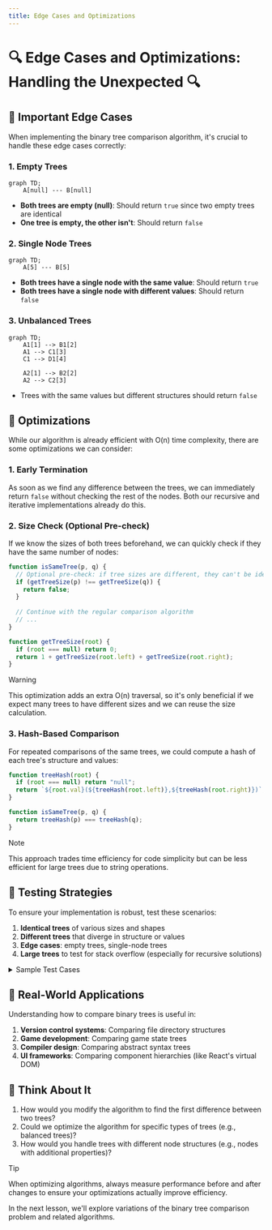 ```yaml
---
title: Edge Cases and Optimizations
---
```


# 🔍 Edge Cases and Optimizations: Handling the Unexpected 🔍

## 🚨 Important Edge Cases

When implementing the binary tree comparison algorithm, it's crucial to handle these edge cases correctly:

### 1. Empty Trees

```mermaid
graph TD;
    A[null] --- B[null]
```

- **Both trees are empty (null)**: Should return `true` since two empty trees are identical
- **One tree is empty, the other isn't**: Should return `false`

### 2. Single Node Trees

```mermaid
graph TD;
    A[5] --- B[5]
```

- **Both trees have a single node with the same value**: Should return `true`
- **Both trees have a single node with different values**: Should return `false`

### 3. Unbalanced Trees

```mermaid
graph TD;
    A1[1] --> B1[2]
    A1 --> C1[3]
    C1 --> D1[4]
    
    A2[1] --> B2[2]
    A2 --> C2[3]
```

- Trees with the same values but different structures should return `false`

## 🔧 Optimizations

While our algorithm is already efficient with O(n) time complexity, there are some optimizations we can consider:

### 1. Early Termination

As soon as we find any difference between the trees, we can immediately return `false` without checking the rest of the nodes. Both our recursive and iterative implementations already do this.

### 2. Size Check (Optional Pre-check)

If we know the sizes of both trees beforehand, we can quickly check if they have the same number of nodes:

```javascript
function isSameTree(p, q) {
  // Optional pre-check: if tree sizes are different, they can't be identical
  if (getTreeSize(p) !== getTreeSize(q)) {
    return false;
  }
  
  // Continue with the regular comparison algorithm
  // ...
}

function getTreeSize(root) {
  if (root === null) return 0;
  return 1 + getTreeSize(root.left) + getTreeSize(root.right);
}
```

> [!WARNING]
> This optimization adds an extra O(n) traversal, so it's only beneficial if we expect many trees to have different sizes and we can reuse the size calculation.

### 3. Hash-Based Comparison

For repeated comparisons of the same trees, we could compute a hash of each tree's structure and values:

```javascript
function treeHash(root) {
  if (root === null) return "null";
  return `${root.val}(${treeHash(root.left)},${treeHash(root.right)})`;
}

function isSameTree(p, q) {
  return treeHash(p) === treeHash(q);
}
```

> [!NOTE]
> This approach trades time efficiency for code simplicity but can be less efficient for large trees due to string operations.

## 🧪 Testing Strategies

To ensure your implementation is robust, test these scenarios:

1. **Identical trees** of various sizes and shapes
2. **Different trees** that diverge in structure or values
3. **Edge cases**: empty trees, single-node trees
4. **Large trees** to test for stack overflow (especially for recursive solutions)

<details>
<summary>Sample Test Cases</summary>

```javascript
// Test case 1: Empty trees
expect(isSameTree(null, null)).toBe(true);

// Test case 2: One empty, one not
const tree = new TreeNode(1);
expect(isSameTree(tree, null)).toBe(false);
expect(isSameTree(null, tree)).toBe(false);

// Test case 3: Single node trees
const tree1 = new TreeNode(1);
const tree2 = new TreeNode(1);
const tree3 = new TreeNode(2);
expect(isSameTree(tree1, tree2)).toBe(true);
expect(isSameTree(tree1, tree3)).toBe(false);

// Test case 4: Complex identical trees
// ... (create more complex test cases)
```
</details>

## 🔮 Real-World Applications

Understanding how to compare binary trees is useful in:

1. **Version control systems**: Comparing file directory structures
2. **Game development**: Comparing game state trees
3. **Compiler design**: Comparing abstract syntax trees
4. **UI frameworks**: Comparing component hierarchies (like React's virtual DOM)

## 🤔 Think About It

1. How would you modify the algorithm to find the first difference between two trees?
2. Could we optimize the algorithm for specific types of trees (e.g., balanced trees)?
3. How would you handle trees with different node structures (e.g., nodes with additional properties)?

> [!TIP]
> When optimizing algorithms, always measure performance before and after changes to ensure your optimizations actually improve efficiency.

In the next lesson, we'll explore variations of the binary tree comparison problem and related algorithms. 